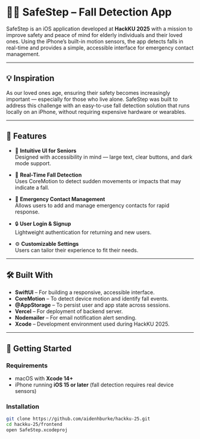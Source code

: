 # 🚶‍♀️ SafeStep – Fall Detection App

SafeStep is an iOS application developed at **HackKU 2025** with a mission to improve safety and peace of mind for elderly individuals and their loved ones. Using the iPhone’s built-in motion sensors, the app detects falls in real-time and provides a simple, accessible interface for emergency contact management.

---

## 💡 Inspiration

As our loved ones age, ensuring their safety becomes increasingly important — especially for those who live alone. SafeStep was built to address this challenge with an easy-to-use fall detection solution that runs locally on an iPhone, without requiring expensive hardware or wearables.

---

## 🔑 Features

- 📱 **Intuitive UI for Seniors**  
  Designed with accessibility in mind — large text, clear buttons, and dark mode support.

- 🚨 **Real-Time Fall Detection**  
  Uses CoreMotion to detect sudden movements or impacts that may indicate a fall.

- 📇 **Emergency Contact Management**  
  Allows users to add and manage emergency contacts for rapid response.

- 🔒 **User Login & Signup**  
  Lightweight authentication for returning and new users.

- ⚙️ **Customizable Settings**  
  Users can tailor their experience to fit their needs.

---


## 🛠️ Built With

- **SwiftUI** – For building a responsive, accessible interface.
- **CoreMotion** – To detect device motion and identify fall events.
- **@AppStorage** – To persist user and app state across sessions.
- **Vercel** – For deployment of backend server.
- **Nodemailer** – For email notification alert sending.
- **Xcode** – Development environment used during HackKU 2025.

---

## 🚀 Getting Started

### Requirements

- macOS with **Xcode 14+**
- iPhone running **iOS 15 or later** (fall detection requires real device sensors)

### Installation

```bash
git clone https://github.com/aidenhburke/hackku-25.git
cd hackku-25/frontend
open SafeStep.xcodeproj
